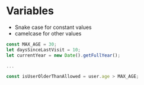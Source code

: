 # Variables

- Snake case for constant values
- camelcase for other values

```javascript
const MAX_AGE = 30;
let daysSinceLastVisit = 10;
let currentYear = new Date().getFullYear();

...

const isUserOlderThanAllowed = user.age > MAX_AGE;
```
